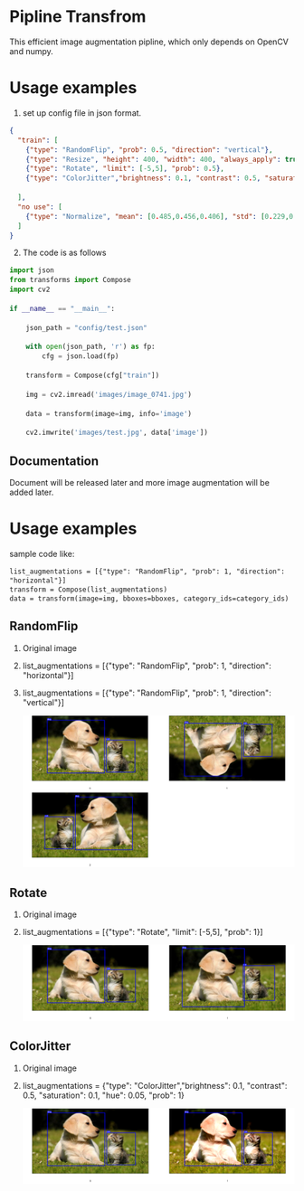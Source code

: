 # Pipline Transfrom 

This efficient image augmentation pipline, which only depends on OpenCV and numpy.

# Usage examples

1. set up config file in json format.

```json
{
  "train": [
    {"type": "RandomFlip", "prob": 0.5, "direction": "vertical"},
    {"type": "Resize", "height": 400, "width": 400, "always_apply": true},
    {"type": "Rotate", "limit": [-5,5], "prob": 0.5},
    {"type": "ColorJitter","brightness": 0.1, "contrast": 0.5, "saturation": 0.1, "hue": 0.05, "prob": 1}

  ],
  "no use": [
    {"type": "Normalize", "mean": [0.485,0.456,0.406], "std": [0.229,0.224,0.225], "always_apply": true}
  ]
}

```

2. The code is as follows

```python
import json
from transforms import Compose
import cv2

if __name__ == "__main__":

    json_path = "config/test.json"

    with open(json_path, 'r') as fp:
        cfg = json.load(fp)

    transform = Compose(cfg["train"])

    img = cv2.imread('images/image_0741.jpg')

    data = transform(image=img, info='image')

    cv2.imwrite('images/test.jpg', data['image'])

```

## Documentation

Document will be released later and more image augmentation will be added later.


# Usage examples

sample code like:

```
list_augmentations = [{"type": "RandomFlip", "prob": 1, "direction": "horizontal"}]
transform = Compose(list_augmentations)
data = transform(image=img, bboxes=bboxes, category_ids=category_ids)
```

## RandomFlip

1. Original image

2. list_augmentations = [{"type": "RandomFlip", "prob": 1, "direction": "horizontal"}]

3. list_augmentations = [{"type": "RandomFlip", "prob": 1, "direction": "vertical"}]

   ![RanddomFilp](https://github.com/huangluyao/pipline_transfrom/blob/master/images/augs_examples/RandomFlip.png)

## Rotate

1. Original image

2. list_augmentations  = [{"type": "Rotate", "limit": [-5,5], "prob": 1}]

   ![Rotate](https://github.com/huangluyao/pipline_transfrom/blob/master/images/augs_examples/Rotate.png)

## ColorJitter

1. Original image

2. list_augmentations  = {"type": "ColorJitter","brightness": 0.1, "contrast": 0.5, "saturation": 0.1, "hue": 0.05, "prob": 1}

   ![ColorJitter](https://github.com/huangluyao/pipline_transfrom/blob/master/images/augs_examples/ColorJitter.png)


